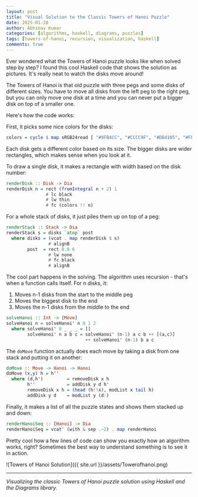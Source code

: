 ```yaml
---
layout: post
title: "Visual Solution to the Classic Towers of Hanoi Puzzle"
date: 2025-01-28
author: Abhinav Kumar
categories: [algorithms, haskell, diagrams, puzzles]
tags: [towers-of-hanoi, recursion, visualization, haskell]
comments: true
---
```


Ever wondered what the Towers of Hanoi puzzle looks like when solved step by step? I found this cool Haskell code that shows the solution as pictures. It's really neat to watch the disks move around!

The Towers of Hanoi is that old puzzle with three pegs and some disks of different sizes. You have to move all disks from the left peg to the right peg, but you can only move one disk at a time and you can never put a bigger disk on top of a smaller one.

Here's how the code works:

First, it picks some nice colors for the disks:

```haskell
colors = cycle $ map sRGB24read [ "#9FB4CC", "#CCCC9F", "#DB4105", "#FFF8E3", "#33332D"]
```

Each disk gets a different color based on its size. The bigger disks are wider rectangles, which makes sense when you look at it.

To draw a single disk, it makes a rectangle with width based on the disk number:

```haskell
renderDisk :: Disk -> Dia
renderDisk n = rect (fromIntegral n + 2) 1
               # lc black
               # lw thin
               # fc (colors !! n)
```

For a whole stack of disks, it just piles them up on top of a peg:

```haskell
renderStack :: Stack -> Dia
renderStack s = disks `atop` post
  where disks = (vcat . map renderDisk $ s)
                # alignB
        post  = rect 0.8 6
                # lw none
                # fc black
                # alignB
```

The cool part happens in the solving. The algorithm uses recursion - that's when a function calls itself. For n disks, it:

1. Moves n-1 disks from the start to the middle peg
2. Moves the biggest disk to the end
3. Moves the n-1 disks from the middle to the end

```haskell
solveHanoi :: Int -> [Move]
solveHanoi n = solveHanoi' n 0 1 2
  where solveHanoi' 0 _ _ _ = []
        solveHanoi' n a b c = solveHanoi' (n-1) a c b ++ [(a,c)]
                              ++ solveHanoi' (n-1) b a c
```

The `doMove` function actually does each move by taking a disk from one stack and putting it on another:

```haskell
doMove :: Move -> Hanoi -> Hanoi
doMove (x,y) h = h''
  where (d,h')         = removeDisk x h
        h''            = addDisk y d h'
        removeDisk x h = (head (h!!x), modList x tail h)
        addDisk y d    = modList y (d:)
```

Finally, it makes a list of all the puzzle states and shows them stacked up and down:

```haskell
renderHanoiSeq :: [Hanoi] -> Dia
renderHanoiSeq = vcat' (with & sep .~2) . map renderHanoi
```

Pretty cool how a few lines of code can show you exactly how an algorithm works, right? Sometimes the best way to understand something is to see it in action.

![Towers of Hanoi Solution]({{ site.url }}/assets/Towerofhanoi.png)

---

*Visualizing the classic Towers of Hanoi puzzle solution using Haskell and the Diagrams library.* 